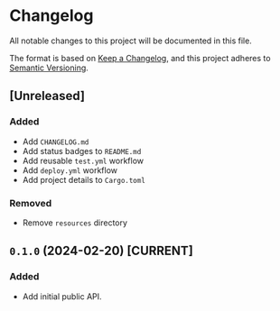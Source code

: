 # Changelog

All notable changes to this project will be documented in this file.

The format is based on [Keep a Changelog](https://keepachangelog.com/en/1.0.0/),
and this project adheres to [Semantic Versioning](https://semver.org/spec/v2.0.0.html).

<!--
## `x.y.z` (YYYY-MM-DD) [CURRENT | YANKED]

### Added (for new features)
### Changed (for changes in existing functionality)
### Deprecated (for soon-to-be removed features)
### Removed (for now removed features)
### Fixed (for any bug fixes)
### Security
-->

## [Unreleased]

### Added

- Add `CHANGELOG.md`
- Add status badges to `README.md`
- Add reusable `test.yml` workflow
- Add `deploy.yml` workflow
- Add project details to `Cargo.toml`

### Removed

- Remove `resources` directory

## `0.1.0` (2024-02-20) [CURRENT]

### Added

- Add initial public API.
